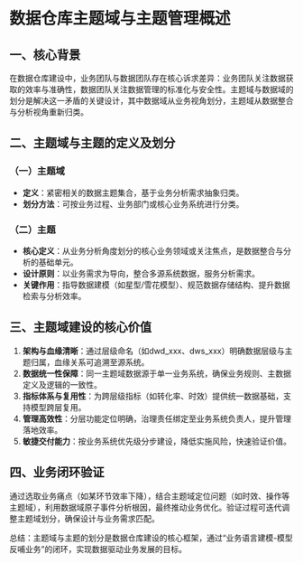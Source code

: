 # 数据仓库主题域与主题管理概述

## 一、核心背景
在数据仓库建设中，业务团队与数据团队存在核心诉求差异：业务团队关注数据获取的效率与准确性，数据团队关注数据管理的标准化与安全性。主题域与数据域的划分是解决这一矛盾的关键设计，其中数据域从业务视角划分，主题域从数据整合与分析视角重新归类。

## 二、主题域与主题的定义及划分
### （一）主题域
- **定义**：紧密相关的数据主题集合，基于业务分析需求抽象归类。
- **划分方法**：可按业务过程、业务部门或核心业务系统进行分类。

### （二）主题
- **核心定义**：从业务分析角度划分的核心业务领域或关注焦点，是数据整合与分析的基础单元。
- **设计原则**：以业务需求为导向，整合多源系统数据，服务分析需求。
- **关键作用**：指导数据建模（如星型/雪花模型）、规范数据存储结构、提升数据检索与分析效率。

## 三、主题域建设的核心价值
1. **架构与血缘清晰**：通过层级命名（如dwd_xxx、dws_xxx）明确数据层级与主题归属，血缘关系可追溯至源系统。
2. **数据统一性保障**：同一主题域数据源于单一业务系统，确保业务规则、主数据定义及逻辑的一致性。
3. **指标体系与复用性**：为跨层级指标（如转化率、时效）提供统一数据基础，支持模型跨层复用。
4. **管理高效性**：分层功能定位明确，治理责任绑定至业务系统负责人，提升管理落地效率。
5. **敏捷交付能力**：按业务系统优先级分步建设，降低实施风险，快速验证价值。

## 四、业务闭环验证
通过选取业务痛点（如某环节效率下降），结合主题域定位问题（如时效、操作等主题域），利用数据域原子事件分析根因，最终推动业务优化。验证过程可迭代调整主题域划分，确保设计与业务需求匹配。

总结：主题域与主题的划分是数据仓库建设的核心框架，通过“业务语言建模-模型反哺业务”的闭环，实现数据驱动业务发展的目标。